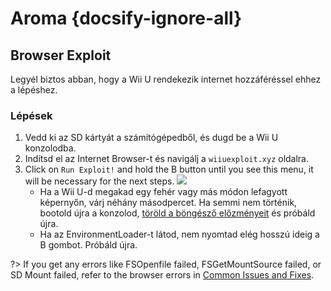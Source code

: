 # Aroma {docsify-ignore-all}

## Browser Exploit

Legyél biztos abban, hogy a Wii U rendekezik internet hozzáféréssel ehhez a lépéshez.

### Lépések

1. Vedd ki az SD kártyát a számítógépedből, és dugd be a Wii U konzolodba.
2. Indítsd el az Internet Browser-t és navigálj a `wiiuexploit.xyz` oldalra.
3. Click on `Run Exploit!` and hold the B button until you see this menu, it will be necessary for the next steps.
   ![](../docs/assets/img/guide/PLL.png)
   - Ha a Wii U-d megakad egy fehér vagy más módon lefagyott képernyőn, várj néhány másodpercet. Ha semmi nem történik, bootold újra a konzolod, [töröld a böngésző előzményeit](https://en-americas-support.nintendo.com/app/answers/detail/a_id/1507/~/how-to-delete-the-internet-browser-history) és próbáld újra.
   - Ha az EnvironmentLoader-t látod, nem nyomtad elég hosszú ideig a B gombot. Próbáld újra.

?> If you get any errors like FSOpenfile failed, FSGetMountSource failed, or SD Mount failed, refer to the browser errors in [Common Issues and Fixes](../common-issues-fixes).

